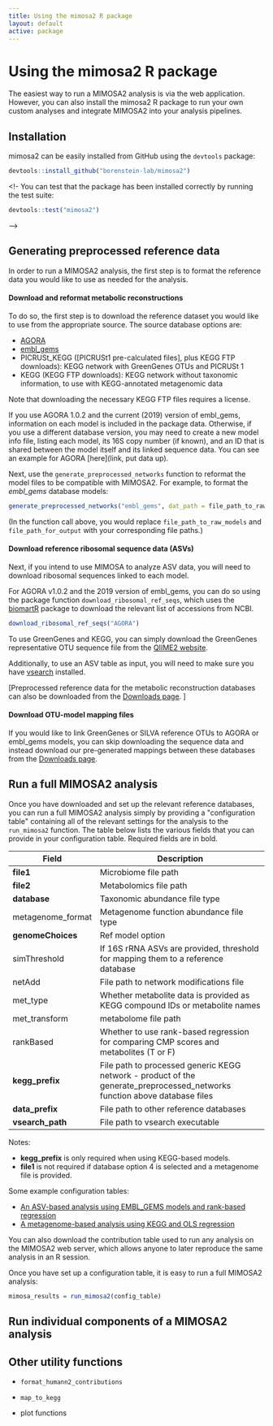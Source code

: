 ```yaml
---
title: Using the mimosa2 R package
layout: default
active: package
---
```

# Using the mimosa2 R package

The easiest way to run a MIMOSA2 analysis is via the web application. However, you can also install the mimosa2 R package
 to run your own custom analyses and integrate MIMOSA2 into your analysis pipelines.

## Installation

mimosa2 can be easily installed from GitHub using the `devtools` package:

```R
devtools::install_github("borenstein-lab/mimosa2")
``` 

<!- You can test that the package has been installed correctly by running the test suite:

```R
devtools::test("mimosa2")
```
-->

## Generating preprocessed reference data

In order to run a MIMOSA2 analysis, the first step is to format the reference data you would like to use as needed for the analysis. 

#### Download and reformat metabolic reconstructions
To do so, the first step is to download the reference dataset you would like to use from the appropriate source. The source database options are:

- [AGORA](link)
- [embl_gems](link)
- PICRUSt_KEGG ([PICRUSt1 pre-calculated files], plus KEGG FTP downloads): KEGG network with GreenGenes OTUs and PICRUSt 1
- KEGG (KEGG FTP downloads): KEGG network without taxonomic information, to use with KEGG-annotated metagenomic data

Note that downloading the necessary KEGG FTP files requires a license. 

If you use AGORA 1.0.2 and the current (2019) version of embl_gems, information on each model is included in the package data. Otherwise, if you use a different database version,
you may need to create a new model info file, listing each model, its 16S copy number (if known), and an ID that is shared between the model itself and its linked sequence data. You can see an example for AGORA [here](link, put data up). 

Next, use the `generate_preprocessed_networks` function to reformat the model files to be compatible with MIMOSA2. For example, to format the *embl_gems* database models:

```R
generate_preprocessed_networks("embl_gems", dat_path = file_path_to_raw_models, out_path = file_path_for_output)
```

(In the function call above, you would replace `file_path_to_raw_models` and `file_path_for_output` with your corresponding file paths.) 

#### Download reference ribosomal sequence data (ASVs)
Next, if you intend to use MIMOSA to analyze ASV data, you will need to download ribosomal sequences linked to each model. 

For AGORA v1.0.2 and the 2019 version of embl_gems, you can do so using the package function `download_ribosomal_ref_seqs`, which uses the [biomartR](https://ropensci.github.io/biomartr/) package to download the relevant list of accessions from NCBI. 

```R
download_ribosomal_ref_seqs("AGORA")

```
To use GreenGenes and KEGG, you can simply download the GreenGenes representative OTU sequence file from the [QIIME2 website](https://docs.qiime2.org/2019.4/data-resources/#marker-gene-reference-databases).

Additionally, to use an ASV table as input, you will need to make sure you have [vsearch](https://github.com/torognes/vsearch) installed. 

[Preprocessed reference data for the metabolic reconstruction databases can also be downloaded from the [Downloads page](downloads.html). ]

#### Download OTU-model mapping files
If you would like to link GreenGenes or SILVA reference OTUs to AGORA or embl_gems models, you can skip downloading the sequence data and instead download our pre-generated mappings between these databases from the [Downloads page](downloads.html).


## Run a full MIMOSA2 analysis

Once you have downloaded and set up the relevant reference databases, you can run a full MIMOSA2 analysis simply by providing a "configuration table" containing all of the relevant settings for the analysis to the `run_mimosa2` function.
The table below lists the various fields that you can provide in your configuration table. Required fields are in bold.

| Field | Description |
|------|----------|
|**file1** | Microbiome file path |
|**file2** | Metabolomics file path |
|**database** | Taxonomic abundance file type |
|metagenome_format | Metagenome function abundance file type |
|**genomeChoices** | Ref model option |
|simThreshold | If 16S rRNA ASVs are provided, threshold for mapping them to a reference database |
|netAdd | File path to network modifications file |
|met_type | Whether metabolite data is provided as KEGG compound IDs or metabolite names |
|met_transform | metabolome file path |
|rankBased | Whether to use rank-based regression for comparing CMP scores and metabolites (T or F) |
|**kegg_prefix** | File path to processed generic KEGG network - product of the generate_preprocessed_networks function above database files|
|**data_prefix** | File path to other reference databases |
|**vsearch_path** | File path to vsearch executable |

Notes: 
- **kegg_prefix** is only required when using KEGG-based models.
- **file1** is not required if database option 4 is selected and a metagenome file is provided.

Some example configuration tables:

- [An ASV-based analysis using EMBL_GEMS models and rank-based regression](link) 
- [A metagenome-based analysis using KEGG and OLS regression](link2)

You can also download the contribution table used to run any analysis on the MIMOSA2 web server, which allows anyone to later reproduce the same analysis in an R session.

Once you have set up a configuration table, it is easy to run a full MIMOSA2 analysis: 

```R
mimosa_results = run_mimosa2(config_table)
```

## Run individual components of a MIMOSA2 analysis

## Other utility functions

- `format_humann2_contributions`

- `map_to_kegg`

- plot functions